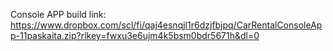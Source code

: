 Console APP build link: https://www.dropbox.com/scl/fi/qaj4esnqjl1r6dzjfbjpq/CarRentalConsoleApp-11paskaita.zip?rlkey=fwxu3e6ujm4k5bsm0bdr5671h&dl=0
